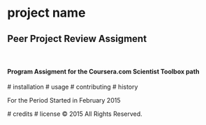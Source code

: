 # project name
<h2>Peer Project Review Assigment</h2><br />
<h4>Program Assigment for the Coursera.com Scientist Toolbox path</h4>
# installation
# usage
# contributing
# history
<p>For the Period Started in February 2015</p>
# credits
# license
&copy; 2015 All Rights Reserved.
